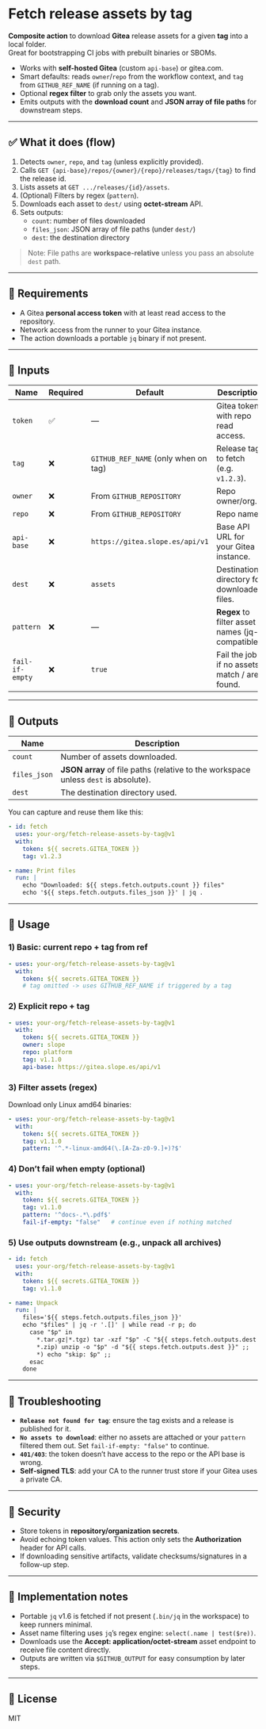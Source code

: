 # Fetch release assets by tag

**Composite action** to download **Gitea** release assets for a given **tag** into a local folder.  
Great for bootstrapping CI jobs with prebuilt binaries or SBOMs.

- Works with **self-hosted Gitea** (custom `api-base`) or gitea.com.
- Smart defaults: reads `owner`/`repo` from the workflow context, and `tag` from `GITHUB_REF_NAME` (if running on a tag).
- Optional **regex filter** to grab only the assets you want.
- Emits outputs with the **download count** and **JSON array of file paths** for downstream steps.

---

## ✅ What it does (flow)

1. Detects `owner`, `repo`, and `tag` (unless explicitly provided).
2. Calls `GET {api-base}/repos/{owner}/{repo}/releases/tags/{tag}` to find the release id.
3. Lists assets at `GET .../releases/{id}/assets`.
4. (Optional) Filters by regex (`pattern`).
5. Downloads each asset to `dest/` using **octet-stream** API.
6. Sets outputs:
   - `count`: number of files downloaded
   - `files_json`: JSON array of file paths (under `dest/`)
   - `dest`: the destination directory

> Note: File paths are **workspace-relative** unless you pass an absolute `dest` path.

---

## 🔐 Requirements

- A Gitea **personal access token** with at least read access to the repository.
- Network access from the runner to your Gitea instance.
- The action downloads a portable `jq` binary if not present.

---

## 🔌 Inputs

| Name           | Required | Default                                 | Description |
|----------------|----------|-----------------------------------------|-------------|
| `token`        | ✅       | —                                       | Gitea token with repo read access. |
| `tag`          | ❌       | `GITHUB_REF_NAME` (only when on tag)    | Release tag to fetch (e.g. `v1.2.3`). |
| `owner`        | ❌       | From `GITHUB_REPOSITORY`                | Repo owner/org. |
| `repo`         | ❌       | From `GITHUB_REPOSITORY`                | Repo name. |
| `api-base`     | ❌       | `https://gitea.slope.es/api/v1`         | Base API URL for your Gitea instance. |
| `dest`         | ❌       | `assets`                                | Destination directory for downloaded files. |
| `pattern`      | ❌       | —                                       | **Regex** to filter asset names (jq-compatible). |
| `fail-if-empty`| ❌       | `true`                                  | Fail the job if no assets match / are found. |

---

## 🧪 Outputs

| Name         | Description |
|--------------|-------------|
| `count`      | Number of assets downloaded. |
| `files_json` | **JSON array** of file paths (relative to the workspace unless `dest` is absolute). |
| `dest`       | The destination directory used. |

You can capture and reuse them like this:
```yaml
- id: fetch
  uses: your-org/fetch-release-assets-by-tag@v1
  with:
    token: ${{ secrets.GITEA_TOKEN }}
    tag: v1.2.3

- name: Print files
  run: |
    echo "Downloaded: ${{ steps.fetch.outputs.count }} files"
    echo '${{ steps.fetch.outputs.files_json }}' | jq .
```

---

## 🚀 Usage

### 1) Basic: current repo + tag from ref
```yaml
- uses: your-org/fetch-release-assets-by-tag@v1
  with:
    token: ${{ secrets.GITEA_TOKEN }}
    # tag omitted -> uses GITHUB_REF_NAME if triggered by a tag
```

### 2) Explicit repo + tag
```yaml
- uses: your-org/fetch-release-assets-by-tag@v1
  with:
    token: ${{ secrets.GITEA_TOKEN }}
    owner: slope
    repo: platform
    tag: v1.1.0
    api-base: https://gitea.slope.es/api/v1
```

### 3) Filter assets (regex)
Download only Linux amd64 binaries:
```yaml
- uses: your-org/fetch-release-assets-by-tag@v1
  with:
    token: ${{ secrets.GITEA_TOKEN }}
    tag: v1.1.0
    pattern: '^.*-linux-amd64(\.[A-Za-z0-9.]+)?$'
```

### 4) Don’t fail when empty (optional)
```yaml
- uses: your-org/fetch-release-assets-by-tag@v1
  with:
    token: ${{ secrets.GITEA_TOKEN }}
    tag: v1.1.0
    pattern: '^docs-.*\.pdf$'
    fail-if-empty: "false"   # continue even if nothing matched
```

### 5) Use outputs downstream (e.g., unpack all archives)
```yaml
- id: fetch
  uses: your-org/fetch-release-assets-by-tag@v1
  with:
    token: ${{ secrets.GITEA_TOKEN }}
    tag: v1.1.0

- name: Unpack
  run: |
    files='${{ steps.fetch.outputs.files_json }}'
    echo "$files" | jq -r '.[]' | while read -r p; do
      case "$p" in
        *.tar.gz|*.tgz) tar -xzf "$p" -C "${{ steps.fetch.outputs.dest }}" ;;
        *.zip) unzip -o "$p" -d "${{ steps.fetch.outputs.dest }}" ;;
        *) echo "skip: $p" ;;
      esac
    done
```

---

## 🐞 Troubleshooting

- **`Release not found for tag`**: ensure the tag exists and a release is published for it.
- **`No assets to download`**: either no assets are attached or your `pattern` filtered them out. Set `fail-if-empty: "false"` to continue.
- **`401/403`**: the token doesn’t have access to the repo or the API base is wrong.
- **Self‑signed TLS**: add your CA to the runner trust store if your Gitea uses a private CA.

---

## 🔐 Security

- Store tokens in **repository/organization secrets**.
- Avoid echoing token values. This action only sets the **Authorization** header for API calls.
- If downloading sensitive artifacts, validate checksums/signatures in a follow-up step.

---

## 🧱 Implementation notes

- Portable `jq` v1.6 is fetched if not present (`.bin/jq` in the workspace) to keep runners minimal.
- Asset name filtering uses `jq`’s regex engine: `select(.name | test($re))`.
- Downloads use the **Accept: application/octet-stream** asset endpoint to receive file content directly.
- Outputs are written via `$GITHUB_OUTPUT` for easy consumption by later steps.

---

## 📄 License

MIT

